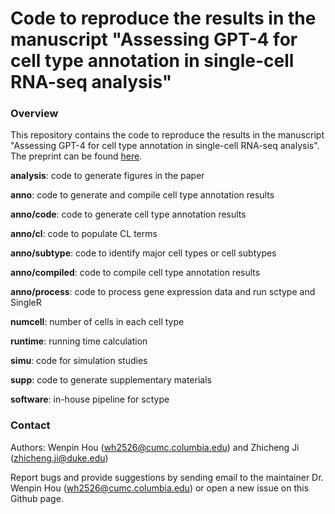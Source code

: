 Code to reproduce the results in the manuscript "Assessing GPT-4 for cell type annotation in single-cell RNA-seq analysis"
====

### Overview

This repository contains the code to reproduce the results in the manuscript "Assessing GPT-4 for cell type annotation in single-cell RNA-seq analysis". The preprint can be found [here](https://www.biorxiv.org/content/10.1101/2023.04.16.537094v1). 

**analysis**: code to generate figures in the paper

**anno**: code to generate and compile cell type annotation results

**anno/code**: code to generate cell type annotation results

**anno/cl**: code to populate CL terms

**anno/subtype**: code to identify major cell types or cell subtypes

**anno/compiled**: code to compile cell type annotation results

**anno/process**: code to process gene expression data and run sctype and SingleR

**numcell**: number of cells in each cell type

**runtime**: running time calculation

**simu**: code for simulation studies

**supp**: code to generate supplementary materials

**software**: in-house pipeline for sctype


### Contact

Authors: Wenpin Hou (wh2526@cumc.columbia.edu) and Zhicheng Ji (zhicheng.ji@duke.edu)

Report bugs and provide suggestions by sending email to the maintainer Dr. Wenpin Hou (wh2526@cumc.columbia.edu) or open a new issue on this Github page. 
